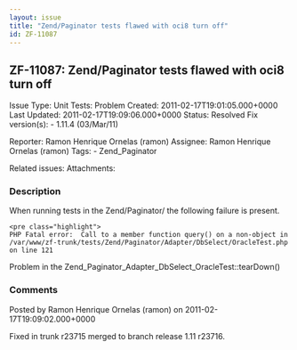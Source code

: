 ```yaml
---
layout: issue
title: "Zend/Paginator tests flawed with oci8 turn off"
id: ZF-11087
---
```


ZF-11087: Zend/Paginator tests flawed with oci8 turn off 
---------------------------------------------------------

 Issue Type: Unit Tests: Problem Created: 2011-02-17T19:01:05.000+0000 Last Updated: 2011-02-17T19:09:06.000+0000 Status: Resolved Fix version(s): - 1.11.4 (03/Mar/11)
 
 Reporter:  Ramon Henrique Ornelas (ramon)  Assignee:  Ramon Henrique Ornelas (ramon)  Tags: - Zend\_Paginator
 
 Related issues: 
 Attachments: 
### Description

When running tests in the Zend/Paginator/ the following failure is present.

 
    <pre class="highlight">
    PHP Fatal error:  Call to a member function query() on a non-object in /var/www/zf-trunk/tests/Zend/Paginator/Adapter/DbSelect/OracleTest.php on line 121


Problem in the Zend\_Paginator\_Adapter\_DbSelect\_OracleTest::tearDown()

 

 

### Comments

Posted by Ramon Henrique Ornelas (ramon) on 2011-02-17T19:09:02.000+0000

Fixed in trunk r23715 merged to branch release 1.11 r23716.

 

 